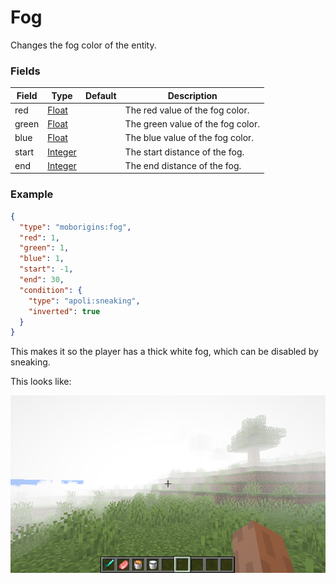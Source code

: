 # Fog
Changes the fog color of the entity.


### Fields
Field | Type | Default | Description
------|------|---------|-------------
red | [Float](https://origins.readthedocs.io/en/latest/types/data_types/float/) |   | The red value of the fog color.
green | [Float](https://origins.readthedocs.io/en/latest/types/data_types/float/) |   | The green value of the fog color.
blue | [Float](https://origins.readthedocs.io/en/latest/types/data_types/float/) |   | The blue value of the fog color.
start | [Integer](https://origins.readthedocs.io/en/latest/types/data_types/integer/) |   | The start distance of the fog.
end | [Integer](https://origins.readthedocs.io/en/latest/types/data_types/integer/) |   | The end distance of the fog.


### Example
```json
{
  "type": "moborigins:fog",
  "red": 1,
  "green": 1,
  "blue": 1,
  "start": -1,
  "end": 30,
  "condition": {
    "type": "apoli:sneaking",
    "inverted": true
  }
}
```
This makes it so the player has a thick white fog, which can be disabled by sneaking.

This looks like:

![Fog Image](../images/fog.png)
